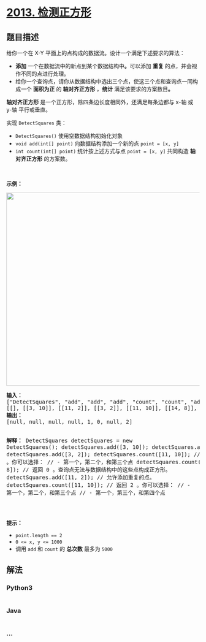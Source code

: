 # [2013. 检测正方形](https://leetcode-cn.com/problems/detect-squares)



## 题目描述

<!-- 这里写题目描述 -->

<p>给你一个在 X-Y 平面上的点构成的数据流。设计一个满足下述要求的算法：</p>

<ul>
	<li><strong>添加</strong> 一个在数据流中的新点到某个数据结构中<strong>。</strong>可以添加 <strong>重复</strong> 的点，并会视作不同的点进行处理。</li>
	<li>给你一个查询点，请你从数据结构中选出三个点，使这三个点和查询点一同构成一个 <strong>面积为正</strong> 的 <strong>轴对齐正方形</strong> ，<strong>统计</strong> 满足该要求的方案数目<strong>。</strong></li>
</ul>

<p><strong>轴对齐正方形</strong> 是一个正方形，除四条边长度相同外，还满足每条边都与 x-轴 或 y-轴 平行或垂直。</p>

<p>实现 <code>DetectSquares</code> 类：</p>

<ul>
	<li><code>DetectSquares()</code> 使用空数据结构初始化对象</li>
	<li><code>void add(int[] point)</code> 向数据结构添加一个新的点 <code>point = [x, y]</code></li>
	<li><code>int count(int[] point)</code> 统计按上述方式与点 <code>point = [x, y]</code> 共同构造 <strong>轴对齐正方形</strong> 的方案数。</li>
</ul>

<p>&nbsp;</p>

<p><strong>示例：</strong></p>
<img alt="" src="https://assets.leetcode.com/uploads/2021/09/01/image.png" style="width: 869px; height: 504px;" />
<pre>
<strong>输入：</strong>
["DetectSquares", "add", "add", "add", "count", "count", "add", "count"]
[[], [[3, 10]], [[11, 2]], [[3, 2]], [[11, 10]], [[14, 8]], [[11, 2]], [[11, 10]]]
<strong>输出：</strong>
[null, null, null, null, 1, 0, null, 2]

<strong>解释：</strong>
DetectSquares detectSquares = new DetectSquares();
detectSquares.add([3, 10]);
detectSquares.add([11, 2]);
detectSquares.add([3, 2]);
detectSquares.count([11, 10]); // 返回 1 。你可以选择：
                               //   - 第一个，第二个，和第三个点
detectSquares.count([14, 8]);  // 返回 0 。查询点无法与数据结构中的这些点构成正方形。
detectSquares.add([11, 2]);    // 允许添加重复的点。
detectSquares.count([11, 10]); // 返回 2 。你可以选择：
                               //   - 第一个，第二个，和第三个点
                               //   - 第一个，第三个，和第四个点
</pre>

<p>&nbsp;</p>

<p><strong>提示：</strong></p>

<ul>
	<li><code>point.length == 2</code></li>
	<li><code>0 &lt;= x, y &lt;= 1000</code></li>
	<li>调用&nbsp;<code>add</code> 和 <code>count</code> 的 <strong>总次数</strong> 最多为 <code>5000</code></li>
</ul>


## 解法

<!-- 这里可写通用的实现逻辑 -->

<!-- tabs:start -->

### **Python3**

<!-- 这里可写当前语言的特殊实现逻辑 -->

```python

```

### **Java**

<!-- 这里可写当前语言的特殊实现逻辑 -->

```java

```

### **...**

```

```

<!-- tabs:end -->
